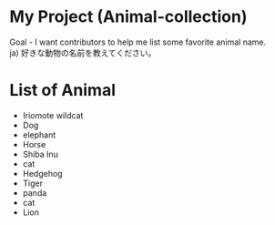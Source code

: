 # My Project (Animal-collection)
Goal - I want contributors to help me list some favorite animal name.<br>
ja) 好きな動物の名前を教えてください。

# List of Animal

- Iriomote wildcat
- Dog
- elephant
- Horse
- Shiba Inu
- cat
- Hedgehog
- Tiger
- panda
- cat
- Lion
